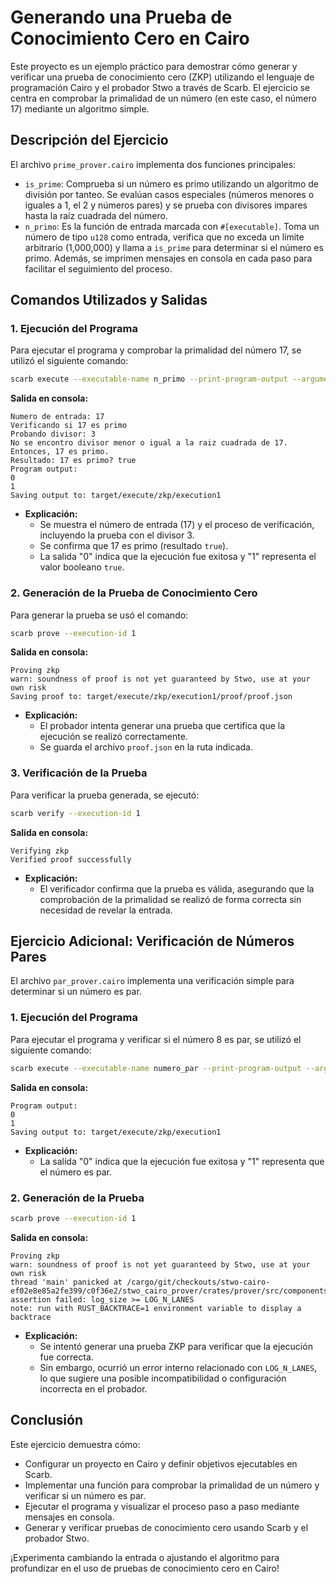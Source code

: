 # Generando una Prueba de Conocimiento Cero en Cairo

Este proyecto es un ejemplo práctico para demostrar cómo generar y verificar una prueba de conocimiento cero (ZKP) utilizando el lenguaje de programación Cairo y el probador Stwo a través de Scarb. El ejercicio se centra en comprobar la primalidad de un número (en este caso, el número 17) mediante un algoritmo simple.

## Descripción del Ejercicio

El archivo `prime_prover.cairo` implementa dos funciones principales:

- `is_prime`: Comprueba si un número es primo utilizando un algoritmo de división por tanteo. Se evalúan casos especiales (números menores o iguales a 1, el 2 y números pares) y se prueba con divisores impares hasta la raíz cuadrada del número.
- `n_primo`: Es la función de entrada marcada con `#[executable]`. Toma un número de tipo `u128` como entrada, verifica que no exceda un límite arbitrario (1,000,000) y llama a `is_prime` para determinar si el número es primo. Además, se imprimen mensajes en consola en cada paso para facilitar el seguimiento del proceso.

## Comandos Utilizados y Salidas

### 1. Ejecución del Programa

Para ejecutar el programa y comprobar la primalidad del número 17, se utilizó el siguiente comando:

```bash
scarb execute --executable-name n_primo --print-program-output --arguments 17
```

**Salida en consola:**

```
Numero de entrada: 17
Verificando si 17 es primo
Probando divisor: 3
No se encontro divisor menor o igual a la raiz cuadrada de 17. Entonces, 17 es primo.
Resultado: 17 es primo? true
Program output:
0
1
Saving output to: target/execute/zkp/execution1
```

- **Explicación:**
  - Se muestra el número de entrada (17) y el proceso de verificación, incluyendo la prueba con el divisor 3.
  - Se confirma que 17 es primo (resultado `true`).
  - La salida "0" indica que la ejecución fue exitosa y "1" representa el valor booleano `true`.

### 2. Generación de la Prueba de Conocimiento Cero

Para generar la prueba se usó el comando:

```bash
scarb prove --execution-id 1
```

**Salida en consola:**

```
Proving zkp
warn: soundness of proof is not yet guaranteed by Stwo, use at your own risk
Saving proof to: target/execute/zkp/execution1/proof/proof.json
```

- **Explicación:**
  - El probador intenta generar una prueba que certifica que la ejecución se realizó correctamente.
  - Se guarda el archivo `proof.json` en la ruta indicada.

### 3. Verificación de la Prueba

Para verificar la prueba generada, se ejecutó:

```bash
scarb verify --execution-id 1
```

**Salida en consola:**

```
Verifying zkp
Verified proof successfully
```

- **Explicación:**
  - El verificador confirma que la prueba es válida, asegurando que la comprobación de la primalidad se realizó de forma correcta sin necesidad de revelar la entrada.

## Ejercicio Adicional: Verificación de Números Pares

El archivo `par_prover.cairo` implementa una verificación simple para determinar si un número es par.

### 1. Ejecución del Programa

Para ejecutar el programa y verificar si el número 8 es par, se utilizó el siguiente comando:

```bash
scarb execute --executable-name numero_par --print-program-output --arguments 8
```

**Salida en consola:**

```
Program output:
0
1
Saving output to: target/execute/zkp/execution1
```

- **Explicación:**
  - La salida "0" indica que la ejecución fue exitosa y "1" representa que el número es par.

### 2. Generación de la Prueba

```bash
scarb prove --execution-id 1
```

**Salida en consola:**

```
Proving zkp
warn: soundness of proof is not yet guaranteed by Stwo, use at your own risk
thread 'main' panicked at /cargo/git/checkouts/stwo-cairo-ef02e8e85a2fe399/c0f36e2/stwo_cairo_prover/crates/prover/src/components/range_check_builtin_bits_128/prover.rs:16:9:
assertion failed: log_size >= LOG_N_LANES
note: run with RUST_BACKTRACE=1 environment variable to display a backtrace
```

- **Explicación:**
  - Se intentó generar una prueba ZKP para verificar que la ejecución fue correcta.
  - Sin embargo, ocurrió un error interno relacionado con `LOG_N_LANES`, lo que sugiere una posible incompatibilidad o configuración incorrecta en el probador.

## Conclusión

Este ejercicio demuestra cómo:

- Configurar un proyecto en Cairo y definir objetivos ejecutables en Scarb.
- Implementar una función para comprobar la primalidad de un número y verificar si un número es par.
- Ejecutar el programa y visualizar el proceso paso a paso mediante mensajes en consola.
- Generar y verificar pruebas de conocimiento cero usando Scarb y el probador Stwo.

¡Experimenta cambiando la entrada o ajustando el algoritmo para profundizar en el uso de pruebas de conocimiento cero en Cairo!

